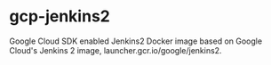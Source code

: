 gcp-jenkins2
====
Google Cloud SDK enabled Jenkins2 Docker image based on Google Cloud's Jenkins 2 image, launcher.gcr.io/google/jenkins2.
